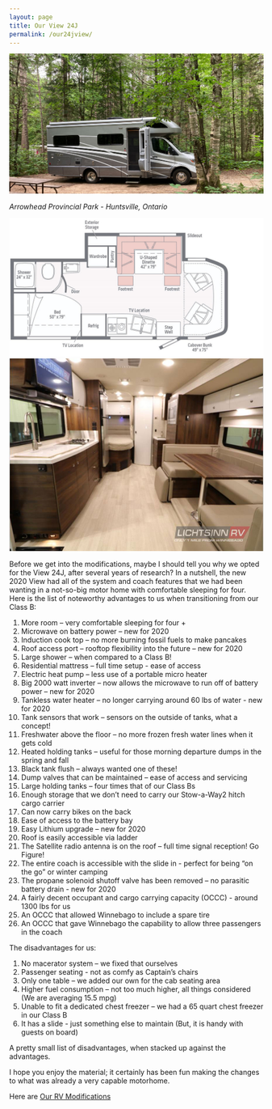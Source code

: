 ```yaml
---
layout: page
title: Our View 24J
permalink: /our24jview/
---
```


<img src="/assets/OurViewweb.jpg"/>

<i>Arrowhead Provincial Park - Huntsville, Ontario</i>

<img src="/assets/webfloorplan.jpg"/>

<img src="/assets/webinterior.jpg"/>

Before we get into the modifications, maybe I should tell you why we opted for the View 24J, after several years of research?  In a nutshell, the new 2020 View had all of the system and coach features that we had been wanting in a not-so-big motor home with comfortable sleeping for four.  Here is the list of noteworthy advantages to us when transitioning from our Class B:

1.	More room – very comfortable sleeping for four +
2.	Microwave on battery power – new for 2020
3.	Induction cook top – no more burning fossil fuels to make pancakes
4.	Roof access port – rooftop flexibility into the future – new for 2020
5.	Large shower – when compared to a Class B!
6.	Residential mattress – full time setup - ease of access
7.	Electric heat pump – less use of a portable micro heater
8.	Big 2000 watt inverter – now allows the microwave to run off of battery power – new for 2020
9.	Tankless water heater – no longer carrying around 60 lbs of water - new for 2020
10.	Tank sensors that work – sensors on the outside of tanks, what a concept!
11.	Freshwater above the floor – no more frozen fresh water lines when it gets cold
12.	Heated holding tanks – useful for those morning departure dumps in the spring and fall
13.	Black tank flush – always wanted one of these!
14.	Dump valves that can be maintained – ease of access and servicing
15.	Large holding tanks – four times that of our Class Bs
16.	Enough storage that we don’t need to carry our Stow-a-Way2 hitch cargo carrier
17.	Can now carry bikes on the back
18.	Ease of access to the battery bay
19.	Easy Lithium upgrade – new for 2020
20.	Roof is easily accessible via ladder
21.	The Satellite radio antenna is on the roof – full time signal reception!  Go Figure!
22.	The entire coach is accessible with the slide in - perfect for being “on the go” or winter camping
23.	The propane solenoid shutoff valve has been removed – no parasitic battery drain -  new for 2020
24.	A fairly decent occupant and cargo carrying capacity (OCCC) - around 1300 lbs for us
25.	An OCCC that allowed Winnebago to include a spare tire
26.	An OCCC that gave Winnebago the capability to allow three passengers in the coach

The disadvantages for us:

1.	No macerator system – we fixed that ourselves
2.	Passenger seating - not as comfy as Captain’s chairs
3.	Only one table – we added our own for the cab seating area
4.	Higher fuel consumption – not too much higher, all things considered (We are averaging 15.5 mpg)
5.	Unable to fit a dedicated chest freezer – we had a 65 quart chest freezer in our Class B
6.	It has a slide - just something else to maintain  (But, it is handy with guests on board)

A pretty small list of disadvantages, when stacked up against the advantages.  

I hope you enjoy the material; it certainly has been fun making the changes to what was already a very capable motorhome.

Here are [Our RV Modifications](/ourmods/)

